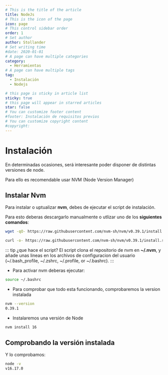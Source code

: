```yaml
---
# This is the title of the article
title: NodeJs
# This is the icon of the page
icon: page
# This control sidebar order
order: 1
# Set author
author: Stollander
# Set writing time
#date: 2020-01-01
# A page can have multiple categories
category:
  - Herramientas
# A page can have multiple tags
tag:
  - Instalación
  - Nodejs

# this page is sticky in article list
sticky: true
# this page will appear in starred articles
star: false
# You can customize footer content
#footer: Instalación de requisitos previos 
# You can customize copyright content
#copyright: 
---
```


# Instalación

En determinadas ocasiones, será interesante poder disponer de distintas versiones de node.

Para ello es recomendable usar NVM (Node Version Manager)

## Instalar Nvm
Para instalar o uptualizar **nvm**, debes de ejecutar el script de instalación.

Para esto deberas descargarlo manualmente o utlizar uno de los **siguientes comandos**:
 

```bash
wget -qO- https://raw.githubusercontent.com/nvm-sh/nvm/v0.39.1/install.sh | bash
```

```bash
curl -o- https://raw.githubusercontent.com/nvm-sh/nvm/v0.39.1/install.sh | bash
```


::: tip ¿que hace el script?
El script clona el repositorio de nvm en **~/.nvm**, y añade unas lineas en los archivos de configuracion del usuario (~/.bash_profile, ~/.zshrc, ~/.profile, or ~/.bashrc).
:::

- Para activar nvm deberas ejecutar:
```bash
source ~/.bashrc
```

- Para comprobar que todo esta funcionando, comprobaremos la version instalada
```bash 
nvm --version
0.39.1
```

- Instalaremos una versión de Node
```bash
nvm install 16
```

## Comprobando la versión instalada
Y lo comprobamos:

```bash
node -v
v16.17.0
```

